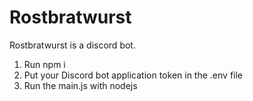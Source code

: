 # Rostbratwurst
Rostbratwurst is a discord bot.
1. Run npm i
2. Put your Discord bot application token in the .env file
3. Run the main.js with nodejs

